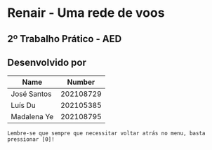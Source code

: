 # Renair - Uma rede de voos
## 2º Trabalho Prático - AED

## Desenvolvido por

| Name        | Number    |
|-------------|-----------|
| José Santos | 202108729 |
| Luís Du     | 202105385 |
| Madalena Ye | 202108795 |


`Lembre-se que sempre que necessitar voltar atrás no menu, basta pressionar [0]!`